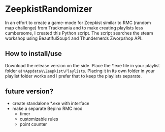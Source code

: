 
# ZeepkistRandomizer
In an effort to create a game-mode for Zeepkist similar to RMC (random map challenge) from Trackmania and to make creating playlists less cumbersome, I created this Python script. The script searches the steam workshop using BeautifulSoup4 and Thundernerds Zworpshop API.

## How to install/use
Download the release version on the side. Place the *.exe file in your playlist folder at `%Appdata%\Zeepkist\Playlists`.
Placing it in its own folder in your playlist folder works and I prefer that to keep the playlists separate.

## future version?
- create standalone *.exe with interface
- make a separate Bepinx RMC mod
    - timer
    - customizable rules
    - point counter
